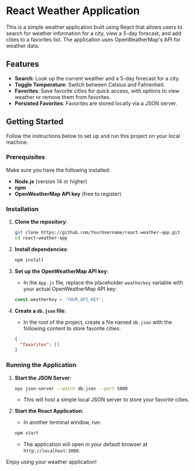# React Weather Application

This is a simple weather application built using React that allows users to search for weather information for a city, view a 5-day forecast, and add cities to a favorites list. The application uses OpenWeatherMap's API for weather data.

## Features
- **Search**: Look up the current weather and a 5-day forecast for a city.
- **Toggle Temperature**: Switch between Celsius and Fahrenheit.
- **Favorites**: Save favorite cities for quick access, with options to view weather or remove them from favorites.
- **Persisted Favorites**: Favorites are stored locally via a JSON server.

## Getting Started
Follow the instructions below to set up and run this project on your local machine.

### Prerequisites
Make sure you have the following installed:
- **Node.js** (version 14 or higher)
- **npm**
- **OpenWeatherMap API key** (free to register)

### Installation

1. **Clone the repository**:
    ```bash
    git clone https://github.com/YourUsername/react-weather-app.git
    cd react-weather-app
    ```

2. **Install dependencies**:
    ```bash
    npm install
    ```

3. **Set up the OpenWeatherMap API key**:
   - In the `App.js` file, replace the placeholder `weatherkey` variable with your actual OpenWeatherMap API key:
    ```javascript
    const weatherkey = 'YOUR_API_KEY';
    ```

4. **Create a `db.json` file**:
   - In the root of the project, create a file named `db.json` with the following content to store favorite cities:
    ```json
    {
      "favorites": []
    }
    ```

### Running the Application

1. **Start the JSON Server**:
    ```bash
    npx json-server --watch db.json --port 5000
    ```
   - This will host a simple local JSON server to store your favorite cities.

2. **Start the React Application**:
   - In another terminal window, run:
    ```bash
    npm start
    ```
   - The application will open in your default browser at `http://localhost:3000`.

Enjoy using your weather application!
